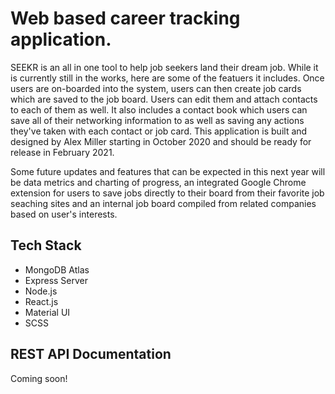 # Web based career tracking application.

SEEKR is an all in one tool to help job seekers land their dream job. While it is currently still in the works, here are some of the featuers it includes. Once users are on-boarded into the system, users can then create job cards which are saved to the job board. Users can edit them and attach contacts to each of them as well. It also includes a contact book which users can save all of their networking information to as well as saving any actions they've taken with each contact or job card. This application is built and designed by Alex Miller starting in October 2020 and should be ready for release in February 2021.

Some future updates and features that can be expected in this next year will be data metrics and charting of progress, an integrated Google Chrome extension for users to save jobs directly to their board from their favorite job seaching sites and an internal job board compiled from related companies based on user's interests.

## Tech Stack
- MongoDB Atlas
- Express Server
- Node.js
- React.js
- Material UI
- SCSS

## REST API Documentation

Coming soon!
